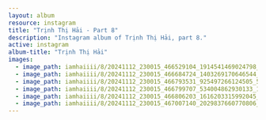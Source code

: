 ```yaml
---
layout: album
resource: instagram
title: "Trịnh Thị Hải - Part 8"
description: "Instagram album of Trịnh Thị Hải, part 8."
active: instagram
album-title: "Trịnh Thị Hải"
images:
  - image_path: iamhaiiii/8/20241112_230015_466529104_1914541469024798_1985761627331549259_n.jpg
  - image_path: iamhaiiii/8/20241112_230015_466684724_1403269170646544_7246684757862194483_n.jpg
  - image_path: iamhaiiii/8/20241112_230015_466793531_925497266124505_5102227944039665853_n.jpg
  - image_path: iamhaiiii/8/20241112_230015_466799707_534004862930133_1975402109316178963_n.jpg
  - image_path: iamhaiiii/8/20241112_230015_466806203_1616203315992045_6144467446065438955_n.jpg
  - image_path: iamhaiiii/8/20241112_230015_467007140_2029837660770806_7927592447493223988_n.jpg
---
```

